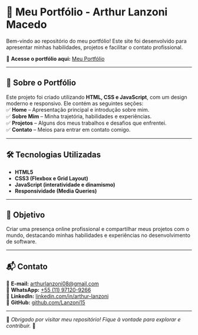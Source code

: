 # 🚀 Meu Portfólio - Arthur Lanzoni Macedo  

Bem-vindo ao repositório do meu portfólio! Este site foi desenvolvido para apresentar minhas habilidades, projetos e facilitar o contato profissional.  

🔗 **Acesse o portfólio aqui:** [Meu Portfólio](https://SEU-LINK-AQUI.com)  

---

## 📌 Sobre o Portfólio  
Este projeto foi criado utilizando **HTML, CSS e JavaScript**, com um design moderno e responsivo. Ele contém as seguintes seções:  
✅ **Home** – Apresentação principal e introdução sobre mim.  
✅ **Sobre Mim** – Minha trajetória, habilidades e experiências.  
✅ **Projetos** – Alguns dos meus trabalhos e desafios que enfrentei.  
✅ **Contato** – Meios para entrar em contato comigo.  

---

## 🛠 Tecnologias Utilizadas  
- **HTML5**  
- **CSS3 (Flexbox e Grid Layout)**  
- **JavaScript (interatividade e dinamismo)**  
- **Responsividade (Media Queries)**  

---

## 🎯 Objetivo  
Criar uma presença online profissional e compartilhar meus projetos com o mundo, destacando minhas habilidades e experiências no desenvolvimento de software.  

---

## 📬 Contato  
📧 **E-mail:** [arthurlanzoni08@gmail.com](mailto:arthurlanzoni08@gmail.com)  
📱 **WhatsApp:** [+55 (11) 97120-9266](https://wa.me/5511971209266)  
🔗 **LinkedIn:** [linkedin.com/in/arthur-lanzoni](https://www.linkedin.com/in/arthur-lanzoni-a838b721a/)  
🐙 **GitHub:** [github.com/Lanzoni15](https://github.com/Lanzoni15)  

---

🚀 _Obrigado por visitar meu repositório! Fique à vontade para explorar e contribuir._ 🚀  

